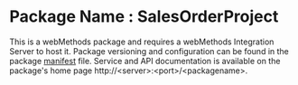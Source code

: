# Package Name : SalesOrderProject
This is a webMethods package and requires a webMethods Integration Server to host it. Package versioning and configuration can be found in the package [manifest](./SalesOrderProject/manifest.v3) file. Service and API documentation is available on the package's home page http://&lt;server&gt;:&lt;port&gt;/&lt;packagename>.